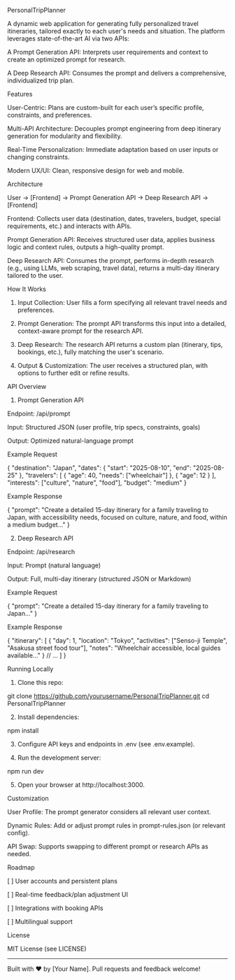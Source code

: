 PersonalTripPlanner

A dynamic web application for generating fully personalized travel itineraries, tailored exactly to each user's needs and situation. The platform leverages state-of-the-art AI via two APIs:

A Prompt Generation API: Interprets user requirements and context to create an optimized prompt for research.

A Deep Research API: Consumes the prompt and delivers a comprehensive, individualized trip plan.


Features

User-Centric: Plans are custom-built for each user’s specific profile, constraints, and preferences.

Multi-API Architecture: Decouples prompt engineering from deep itinerary generation for modularity and flexibility.

Real-Time Personalization: Immediate adaptation based on user inputs or changing constraints.

Modern UX/UI: Clean, responsive design for web and mobile.


Architecture

User → [Frontend] → Prompt Generation API → Deep Research API → [Frontend]

Frontend: Collects user data (destination, dates, travelers, budget, special requirements, etc.) and interacts with APIs.

Prompt Generation API: Receives structured user data, applies business logic and context rules, outputs a high-quality prompt.

Deep Research API: Consumes the prompt, performs in-depth research (e.g., using LLMs, web scraping, travel data), returns a multi-day itinerary tailored to the user.


How It Works

1. Input Collection: User fills a form specifying all relevant travel needs and preferences.


2. Prompt Generation: The prompt API transforms this input into a detailed, context-aware prompt for the research API.


3. Deep Research: The research API returns a custom plan (itinerary, tips, bookings, etc.), fully matching the user's scenario.


4. Output & Customization: The user receives a structured plan, with options to further edit or refine results.



API Overview

1. Prompt Generation API

Endpoint: /api/prompt

Input: Structured JSON (user profile, trip specs, constraints, goals)

Output: Optimized natural-language prompt


Example Request

{
  "destination": "Japan",
  "dates": { "start": "2025-08-10", "end": "2025-08-25" },
  "travelers": [ { "age": 40, "needs": ["wheelchair"] }, { "age": 12 } ],
  "interests": ["culture", "nature", "food"],
  "budget": "medium"
}

Example Response

{
  "prompt": "Create a detailed 15-day itinerary for a family traveling to Japan, with accessibility needs, focused on culture, nature, and food, within a medium budget..."
}

2. Deep Research API

Endpoint: /api/research

Input: Prompt (natural language)

Output: Full, multi-day itinerary (structured JSON or Markdown)


Example Request

{
  "prompt": "Create a detailed 15-day itinerary for a family traveling to Japan..."
}

Example Response

{
  "itinerary": [
    {
      "day": 1,
      "location": "Tokyo",
      "activities": ["Senso-ji Temple", "Asakusa street food tour"],
      "notes": "Wheelchair accessible, local guides available..."
    }
    // ...
  ]
}

Running Locally

1. Clone this repo:

git clone https://github.com/yourusername/PersonalTripPlanner.git
cd PersonalTripPlanner


2. Install dependencies:

npm install


3. Configure API keys and endpoints in .env (see .env.example).


4. Run the development server:

npm run dev


5. Open your browser at http://localhost:3000.



Customization

User Profile: The prompt generator considers all relevant user context.

Dynamic Rules: Add or adjust prompt rules in prompt-rules.json (or relevant config).

API Swap: Supports swapping to different prompt or research APIs as needed.


Roadmap

[ ] User accounts and persistent plans

[ ] Real-time feedback/plan adjustment UI

[ ] Integrations with booking APIs

[ ] Multilingual support


License

MIT License (see LICENSE)


---

Built with ❤️ by [Your Name].
Pull requests and feedback welcome!
